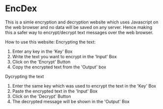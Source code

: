 # EncDex

This is a simle encryption and decryption website which uses Javascript on the web browser and no data will be saved on any server.
Hence making this a safer way to encrypt/decrypt text messages over the web browser.

How to use this website:
Encrypting the text:
  1)  Enter any key in the 'Key' Box
  2)  Write the text you want to encrypt in the 'Input' Box
  3)  Click on the 'Encrypt' Button
  4)  Copy the encrypted text from the 'Output' box

Dycrypting the text
  1)  Enter the same key which was used to encrypt the text in the 'Key' Box
  2)  Paste the encrypted text in the 'Input' Box
  3)  Click on the 'Decrypt' Button
  4)  The decrypted message will be shown in the 'Output' Box
